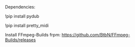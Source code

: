 Dependencies:

!pip install pydub

!pip install pretty_midi

Install FFmpeg-Builds frpm:
https://github.com/BtbN/FFmpeg-Builds/releases
